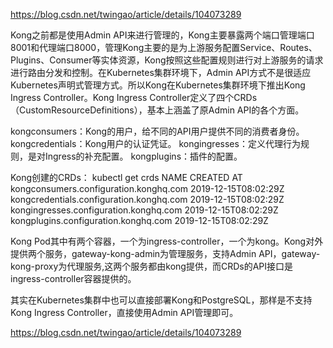 https://blog.csdn.net/twingao/article/details/104073289

Kong之前都是使用Admin API来进行管理的，Kong主要暴露两个端口管理端口8001和代理端口8000，管理Kong主要的是为上游服务配置Service、Routes、Plugins、Consumer等实体资源，Kong按照这些配置规则进行对上游服务的请求进行路由分发和控制。在Kubernetes集群环境下，Admin API方式不是很适应Kubernetes声明式管理方式。所以Kong在Kubernetes集群环境下推出Kong Ingress Controller。Kong Ingress Controller定义了四个CRDs（CustomResourceDefinitions），基本上涵盖了原Admin API的各个方面。

kongconsumers：Kong的用户，给不同的API用户提供不同的消费者身份。
kongcredentials：Kong用户的认证凭证。
kongingresses：定义代理行为规则，是对Ingress的补充配置。
kongplugins：插件的配置。


Kong创建的CRDs：
kubectl get crds
NAME                                       CREATED AT
kongconsumers.configuration.konghq.com     2019-12-15T08:02:29Z
kongcredentials.configuration.konghq.com   2019-12-15T08:02:29Z
kongingresses.configuration.konghq.com     2019-12-15T08:02:29Z
kongplugins.configuration.konghq.com       2019-12-15T08:02:29Z

Kong Pod其中有两个容器，一个为ingress-controller，一个为kong。Kong对外提供两个服务，gateway-kong-admin为管理服务，支持Admin API，gateway-kong-proxy为代理服务,这两个服务都由kong提供，而CRDs的API接口是ingress-controller容器提供的。

其实在Kubernetes集群中也可以直接部署Kong和PostgreSQL，那样是不支持Kong Ingress Controller，直接使用Admin API管理即可。


https://blog.csdn.net/twingao/article/details/104073289